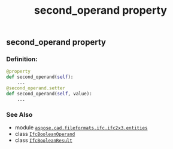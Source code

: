 ﻿---
title: second_operand property
second_title: Aspose.CAD for Python via .NET API References
description: 
type: docs
weight: 80
url: /python-net/aspose.cad.fileformats.ifc.ifc2x3.entities/ifcbooleanresult/second_operand/
is_root: false
---

## second_operand property

### Definition:
```python
@property
def second_operand(self):
    ...
@second_operand.setter
def second_operand(self, value):
    ...
```

### See Also
* module [`aspose.cad.fileformats.ifc.ifc2x3.entities`](../../)
* class [`IfcBooleanOperand`](/cad/python-net/aspose.cad.fileformats.ifc.ifc2x3.types/ifcbooleanoperand)
* class [`IfcBooleanResult`](/cad/python-net/aspose.cad.fileformats.ifc.ifc2x3.entities/ifcbooleanresult)
